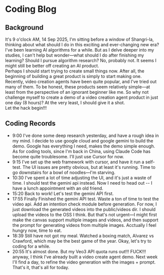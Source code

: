 # Coding Blog
## Background
It's 9 o'clock AM, 14 Sep 2025, I'm sitting before a window of Shangri-la, thinking about what should I do in this exciting and ever-changing new era? I've been learning AI algorithms for a while. But as I delve deeper into my studies, I can't help but wonder—what should I do after finishing my learning? Should I pursue algorithm research? No, probably not. It seems I might still be better off creating an AI product.  
Perhaps I should start trying to create small things now. After all, the beginning of building a great product is simply to start making one. Recently, video creation agents have been quite popular, and I've tried out many of them. To be honest, these products seem relatively simple—at least from the perspective of an ignorant beginner like me. So why not challenge myself to create a demo of a video creation agent product in just one day (8 hours)? At the very least, I should give it a shot.  
Let the hack begin!!!
## Coding Records
 - 9:00 I've done some deep research yesterday, and have a rough idea in my mind. I decide to use google cloud and google gemini to build the demo. Google has everything I need, makes the demo simple enough. As for coding tools, since I'm back in China, using Claude Code has become quite troublesome. I'll just use Cursor for now.
 - 9:15 I've set up the web framework with cursor, and have it run a self-test. The UI issues are pretty obvious, but at least it's running. Time to go downstairs for a bowl of noodles—I'm starving.
 - 10:30 I've spent a lot of time adjusting the UI, and it's just a waste of time. I should test the gemini api instead. Now I need to head out -- I have a lunch appointment with an old friend.
 - 15:20 Back to work! Let's test the gemini API first.
 - 17:55 Finally Finished the gemini API test. Waste a ton of time to test the video api. Add an intention check module before generation. For now, I just download the generated videos into the public/videos dir. I should upload the videos to the OSS I think. But that's not urgent—I might first make the canvas support multiple images and videos, and then support the prompt for generating videos from multiple images. Acctually I feel hungry now, time to eat.
 - 18:39 Still have not got my meal. Watched a boxing match, Alvarez vs Crawford, which may be the best game of the year. Okay, let's try to coding for a while.
 - 20:55 It's almost done. But my Veo3 API quota runs out!!! FUCK!!! anyway, I think I've already built a video create agent demo. Next week I'll find a day, to refine the video generation with the images + prompt. That's it, that's all for today.
